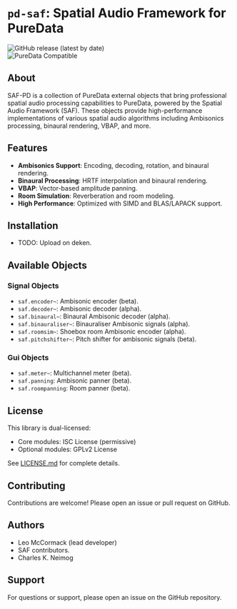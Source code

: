 # `pd-saf`: Spatial Audio Framework for PureData

![GitHub release (latest by date)](https://img.shields.io/github/v/release/leomccormack/Spatial_Audio_Framework)  
![PureData Compatible](https://img.shields.io/badge/PureData-0.52--tested-blue)  

## About

SAF-PD is a collection of PureData external objects that bring professional spatial audio processing capabilities to PureData, powered by the Spatial Audio Framework (SAF). These objects provide high-performance implementations of various spatial audio algorithms including Ambisonics processing, binaural rendering, VBAP, and more.

## Features

- **Ambisonics Support**: Encoding, decoding, rotation, and binaural rendering.
- **Binaural Processing**: HRTF interpolation and binaural rendering.
- **VBAP**: Vector-based amplitude panning.
- **Room Simulation**: Reverberation and room modeling.
- **High Performance**: Optimized with SIMD and BLAS/LAPACK support.

## Installation

- TODO: Upload on deken.

## Available Objects

### Signal Objects 

- `saf.encoder~`: Ambisonic encoder (beta).
- `saf.decoder~`: Ambisonic decoder (alpha).
- `saf.binaural~`: Binaural Ambisonic decoder (alpha).
- `saf.binauraliser~`: Binauraliser Ambisonic signals (alpha).
- `saf.roomsim~`: Shoebox room Ambisonic encoder (alpha).
- `saf.pitchshifter~`: Pitch shifter for ambisonic signals (beta).

### Gui Objects

- `saf.meter~`: Multichannel meter (beta).
- `saf.panning`: Ambisonic panner (beta).
- `saf.roompanning`: Room panner (beta).

## License

This library is dual-licensed:

- Core modules: ISC License (permissive)
- Optional modules: GPLv2 License

See [LICENSE.md](LICENSE.md) for complete details.

## Contributing

Contributions are welcome! Please open an issue or pull request on GitHub.

## Authors

- Leo McCormack (lead developer)
- SAF contributors.
- Charles K. Neimog

## Support

For questions or support, please open an issue on the GitHub repository.
